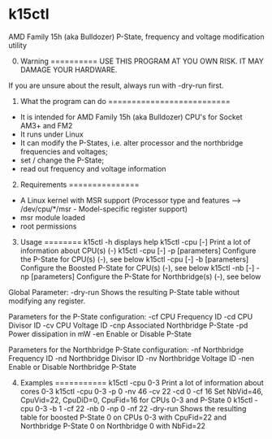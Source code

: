 k15ctl
======
AMD Family 15h (aka Bulldozer) P-State, frequency and voltage modification utility


0. Warning
==========
USE THIS PROGRAM AT YOU OWN RISK. IT MAY DAMAGE YOUR HARDWARE.

If you are unsure about the result, always run with -dry-run first.


1. What the program can do
==========================
- It is intended for AMD Family 15h (aka Bulldozer)  CPU's for Socket AM3+ and FM2
- It runs under Linux
- It can modify the P-States, i.e. alter processor and the northbridge frequencies and voltages;
- set / change the P-State;
- read out frequency and voltage information


2. Requirements
===============
- A Linux kernel with MSR support (Processor type and features --> 
  /dev/cpu/*/msr - Model-specific register support) 
- msr module loaded
- root permissions


3. Usage
========
k15ctl -h                                              displays help
k15ctl -cpu <cpu>[-<cpun>]                             Print a lot of information about CPU(s) <cpu>(-<cpun>)
k15ctl -cpu <cpu>[-<cpun>] -p <p-state> [parameters]   Configure the P-State for CPU(s) <cpu>(-<cpun>), see below
k15ctl -cpu <cpu>[-<cpun>] -b <bp-state> [parameters]  Configure the Boosted P-State for CPU(s) <cpu>(-<cpun>), see below
k15ctl -nb <nb>[-<nbn>] -np <np-state> [parameters]    Configure the P-State for Northbridge(s) <nb>(-<nbn>), see below

Global Parameter:
  -dry-run         Shows the resulting P-State table without modifying any register.

Parameters for the P-State configuration:
  -cf <CpuFid>     CPU Frequency ID
  -cd <CpuDid>     CPU Divisor ID
  -cv <CpuVid>     CPU Voltage ID
  -cnp <NbPstate>  Associated Northbridge P-State
  -pd <mW>         Power dissipation in mW
  -en <Enable>     Enable or Disable P-State

Parameters for the Northbridge P-State configuration:
  -nf <NbFid>      Northbridge Frequency ID
  -nd <NbDid>      Northbridge Divisor ID
  -nv <NbVid>      Northbridge Voltage ID
  -nen <Enable>    Enable or Disable Northbridge P-State


4. Examples
===========
k15ctl -cpu 0-3                                         Print a lot of information about cores 0-3
k15ctl -cpu 0-3 -p 0 -nv 46 -cv 22 -cd 0 -cf 16         Set NbVid=46, CpuVid=22, CpuDiD=0, CpuFid=16 for CPUs 0-3 and P-State 0
k15ctl -cpu 0-3 -b 1 -cf 22 -nb 0 -np 0 -nf 22 -dry-run 
    Shows the resulting table for boosted P-State 0 on CPUs 0-3 with CpuFid=22 and Northbridge P-State 0 on Northbridge 0 with NbFid=22
